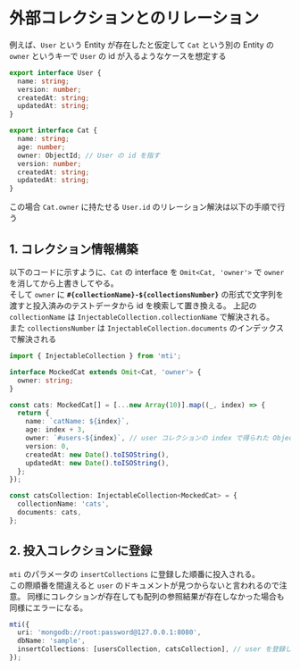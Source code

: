 # 外部コレクションとのリレーション

例えば、`User` という Entity が存在したと仮定して `Cat` という別の Entity の `owner` というキーで `User` の id が入るようなケースを想定する

```ts
export interface User {
  name: string;
  version: number;
  createdAt: string;
  updatedAt: string;
}

export interface Cat {
  name: string;
  age: number;
  owner: ObjectId; // User の id を指す
  version: number;
  createdAt: string;
  updatedAt: string;
}
```

この場合 `Cat.owner` に持たせる `User.id` のリレーション解決は以下の手順で行う

## 1. コレクション情報構築

以下のコードに示すように、`Cat` の interface を `Omit<Cat, 'owner'>` で `owner` を消してから上書きしてやる。  
そして `owner` に **`#{collectionName}-${collectionsNumber}`** の形式で文字列を渡すと投入済みのテストデータから id を検索して置き換える。
上記の `collectionName` は `InjectableCollection.collectionName` で解決される。  
また `collectionsNumber` は `InjectableCollection.documents` のインデックスで解決される

```ts
import { InjectableCollection } from 'mti';

interface MockedCat extends Omit<Cat, 'owner'> {
  owner: string;
}

const cats: MockedCat[] = [...new Array(10)].map((_, index) => {
  return {
    name: `catName: ${index}`,
    age: index + 3,
    owner: `#users-${index}`, // user コレクションの index で得られた ObjectId でリレーションされる
    version: 0,
    createdAt: new Date().toISOString(),
    updatedAt: new Date().toISOString(),
  };
});

const catsCollection: InjectableCollection<MockedCat> = {
  collectionName: 'cats',
  documents: cats,
};
```

## 2. 投入コレクションに登録

`mti` のパラメータの `insertCollections` に登録した順番に投入される。  
この際順番を間違えると `user` のドキュメントが見つからないと言われるので注意。
同様にコレクションが存在しても配列の参照結果が存在しなかった場合も同様にエラーになる。

```ts
mti({
  uri: 'mongodb://root:password@127.0.0.1:8080',
  dbName: 'sample',
  insertCollections: [usersCollection, catsCollection], // user を登録してから cats を inject する
});
```
